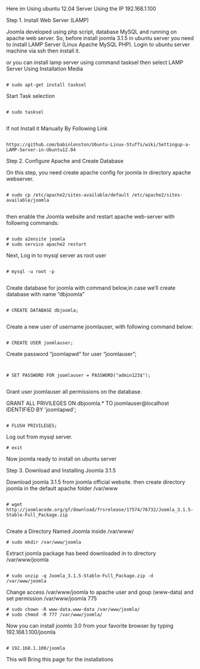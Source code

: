 
Here im Using ubuntu 12.04 Server 
Using the IP  192.168.1.100


Step 1. Install Web Server (LAMP)

Joomla developed using php script, database MySQL and running on apache web server. So, before install joomla 3.1.5 in ubuntu server you need to install LAMP Server (Linux Apache MySQL PHP). Login to ubuntu server machine via ssh then install it.


or you can install lamp server using command tasksel then select LAMP Server Using Installation Media 


```

# sudo apt-get install tasksel

```

Start Task selection


```

# sudo tasksel


```

If not Install it Manually By Following Link 


```

https://github.com/babinlonston/Ubuntu-Linux-Stuffs/wiki/Settingup-a-LAMP-Server-in-Ubuntu12.04

```

Step 2. Configure Apache and Create Database

On this step, you need create apache config for joomla in directory apache webserver.


```

# sudo cp /etc/apache2/sites-available/default /etc/apache2/sites-available/joomla


```

then enable the Joomla website and restart apache web-server with following commands:


```

# sudo a2ensite joomla
# sudo service apache2 restart

```

Next, Log in to mysql server as root user



```

# mysql -u root -p


```


Create database for joomla with command below,in case we’ll create database with name “dbjoomla”



```

# CREATE DATABASE dbjoomla;


```


Create a new user of username joomlauser, with following command below:


```

# CREATE USER joomlauser;

```


Create password “joomlapwd” for user “joomlauser”;


```


# SET PASSWORD FOR joomlauser = PASSWORD("admin123$");


```


Grant user joomlauser all permissions on the database.


GRANT ALL PRIVILEGES ON dbjoomla.* TO joomlauser@localhost IDENTIFIED BY 'joomlapwd';


```

# FLUSH PRIVILEGES;

```


Log out from mysql server.


```
# exit

```

Now joomla ready to install on ubuntu server




Step 3. Download and Installing Joomla 3.1.5

Download joomla 3.1.5 from joomla official website. then create directory joomla  in the default apache folder /var/www


```

# wget http://joomlacode.org/gf/download/frsrelease/17574/76732/Joomla_3.1.5-Stable-Full_Package.zip


```
Create a Directory Named Joomla inside /var/www/


```
# sudo mkdir /var/www/joomla

```

Extract joomla package has beed downloaded in to directory /var/www/joomla


```

# sudo unzip -q Joomla_3.1.5-Stable-Full_Package.zip -d /var/www/joomla

```


Change access /var/www/joomla to apache user and goup (www-data) and set permission /var/www/joomla 775


```
# sudo chown -R www-data.www-data /var/www/joomla/
# sudo chmod -R 777 /var/www/joomla/

```


Now you can install joomlo 3.0 from your favorite browser by typing 192.168.1.100/joomla


```

# 192.168.1.100/joomla

```

This will Bring this page for the installations 


